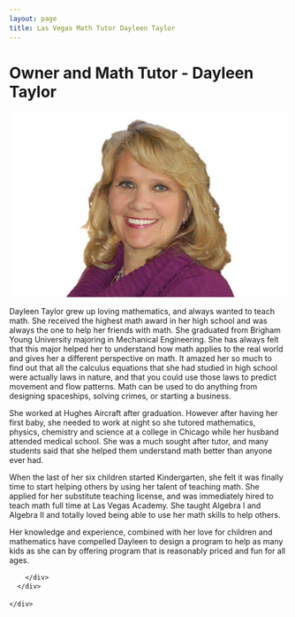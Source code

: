```yaml
---
layout: page
title: Las Vegas Math Tutor Dayleen Taylor
---
```

<!-- main start -->
<div class="main col-12">
  <div class="row">
    <div class="col-md-12">
      <h1 class="page-title">Owner and Math Tutor - Dayleen Taylor</h1>
      <div class="separator-2"></div>
      <div class="row">
        <div class="col-md-5 col-md-push-7 mb-20">
          <img src="/images/tutors/taylor_dayleen_index.jpg" class="img-responsive" alt="Owner and Math Tutor Dayleen Taylor">
        </div>
        <div class="col-md-7 col-md-pull-5">
          <p>Dayleen Taylor grew up loving mathematics, and always wanted to teach math.  She received the highest math award in her high school and was always the one to help her friends with math.  She graduated from Brigham Young University majoring in Mechanical Engineering.  She has always felt that this major helped her to understand how math applies to the real world and gives her a different perspective on math.  It amazed her so much to find out that all the calculus equations that she had studied in high school were actually laws in nature, and that you could use those laws to predict movement and flow patterns.  Math can be used to do anything from designing spaceships, solving crimes, or starting a business.</p>
          
<p>She worked at Hughes Aircraft after graduation.  However after having her first baby, she needed to work at night so she tutored mathematics, physics, chemistry and science at a college in Chicago while her husband attended medical school.  She was a much sought after tutor, and many students said that she helped them understand math better than anyone ever had.</p>

<p>When the last of her six children started Kindergarten, she felt it was finally time to start helping others by using her talent of teaching math.  She applied for her substitute teaching license, and was immediately hired to teach math full time at Las Vegas Academy.  She taught Algebra I and Algebra II and totally loved being able to use her math skills to help others.</p>

<p>Her knowledge and experience, combined with her love for children and mathematics have compelled Dayleen to design a program to help as many kids as she can by offering program that is reasonably priced and fun for all ages.</p>

        </div>
      </div>
      
    </div>
  </div>
</div>
<!-- main end -->